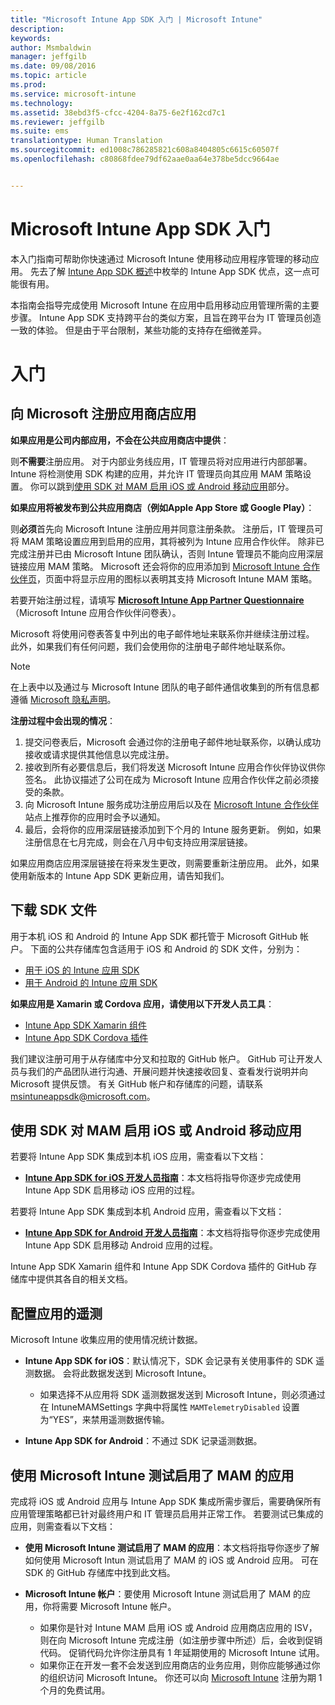 ```yaml
---
title: "Microsoft Intune App SDK 入门 | Microsoft Intune"
description: 
keywords: 
author: Msmbaldwin
manager: jeffgilb
ms.date: 09/08/2016
ms.topic: article
ms.prod: 
ms.service: microsoft-intune
ms.technology: 
ms.assetid: 38ebd3f5-cfcc-4204-8a75-6e2f162cd7c1
ms.reviewer: jeffgilb
ms.suite: ems
translationtype: Human Translation
ms.sourcegitcommit: ed1008c786285821c608a8404805c6615c60507f
ms.openlocfilehash: c80868fdee79df62aae0aa64e378be5dcc9664ae


---
```


# <a name="getting-started-with-the-microsoft-intune-app-sdk"></a>Microsoft Intune App SDK 入门

本入门指南可帮助你快速通过 Microsoft Intune 使用移动应用程序管理的移动应用。 先去了解 [Intune App SDK 概述](intune-app-sdk.md)中枚举的 Intune App SDK 优点，这一点可能很有用。

本指南会指导完成使用 Microsoft Intune 在应用中启用移动应用管理所需的主要步骤。 Intune App SDK 支持跨平台的类似方案，且旨在跨平台为 IT 管理员创造一致的体验。 但是由于平台限制，某些功能的支持存在细微差异。

# <a name="getting-started"></a>入门

## <a name="register-your-store-app-with-microsoft"></a>向 Microsoft 注册应用商店应用

**如果应用是公司内部应用，不会在公共应用商店中提供**：

则**不需要**注册应用。 对于内部业务线应用，IT 管理员将对应用进行内部部署。 Intune 将检测使用 SDK 构建的应用，并允许 IT 管理员向其应用 MAM 策略设置。 你可以跳到[使用 SDK 对 MAM 启用 iOS 或 Android 移动应用](#enable-your-ios-or-android-mobile-app-for-mam-with-the-sdk)部分。

**如果应用将被发布到公共应用商店（例如Apple App Store 或 Google Play）**： 

则**必须**首先向 Microsoft Intune 注册应用并同意注册条款。 注册后，IT 管理员可将 MAM 策略设置应用到启用的应用，其将被列为 Intune 应用合作伙伴。 除非已完成注册并已由 Microsoft Intune 团队确认，否则 Intune 管理员不能向应用深层链接应用 MAM 策略。 Microsoft 还会将你的应用添加到 [Microsoft Intune 合作伙伴页](https://www.microsoft.com/en-us/cloud-platform/microsoft-intune-apps)，页面中将显示应用的图标以表明其支持 Microsoft Intune MAM 策略。

若要开始注册过程，请填写 **[Microsoft Intune App Partner Questionnaire](https://forms.office.com/Pages/ResponsePage.aspx?id=v4j5cvGGr0GRqy180BHbR6oOVGFZ3pxJmwSN1N_eXwJUQUc5Mkw2UVU0VzI5WkhQOEYyMENWNDBWRS4u)**（Microsoft Intune 应用合作伙伴问卷表）。 

Microsoft 将使用问卷表答复中列出的电子邮件地址来联系你并继续注册过程。 此外，如果我们有任何问题，我们会使用你的注册电子邮件地址联系你。

> [!NOTE]
> 在上表中以及通过与 Microsoft Intune 团队的电子邮件通信收集到的所有信息都遵循 [Microsoft 隐私声明](https://www.microsoft.com/en-us/privacystatement/default.aspx)。

**注册过程中会出现的情况**： 

1. 提交问卷表后，Microsoft 会通过你的注册电子邮件地址联系你，以确认成功接收或请求提供其他信息以完成注册。 
2. 接收到所有必要信息后，我们将发送 Microsoft Intune 应用合作伙伴协议供你签名。 此协议描述了公司在成为 Microsoft Intune 应用合作伙伴之前必须接受的条款。 
3. 向 Microsoft Intune 服务成功注册应用后以及在 [Microsoft Intune 合作伙伴](https://www.microsoft.com/en-us/cloud-platform/microsoft-intune-apps)站点上推荐你的应用时会予以通知。 
4. 最后，会将你的应用深层链接添加到下个月的 Intune 服务更新。 例如，如果注册信息在七月完成，则会在八月中旬支持应用深层链接。 

如果应用商店应用深层链接在将来发生更改，则需要重新注册应用。 此外，如果使用新版本的 Intune App SDK 更新应用，请告知我们。



## <a name="download-the-sdk-files"></a>下载 SDK 文件

用于本机 iOS 和 Android 的 Intune App SDK 都托管于 Microsoft GitHub 帐户。 下面的公共存储库包含适用于 iOS 和 Android 的 SDK 文件，分别为：

* [用于 iOS 的 Intune 应用 SDK](https://github.com/msintuneappsdk/ms-intune-app-sdk-ios)
* [用于 Android 的 Intune 应用 SDK](https://github.com/msintuneappsdk/ms-intune-app-sdk-android)

**如果应用是 Xamarin 或 Cordova 应用，请使用以下开发人员工具**：

* [Intune App SDK Xamarin 组件](https://github.com/msintuneappsdk/intune-app-sdk-xamarin)
* [Intune App SDK Cordova 插件](https://github.com/msintuneappsdk/cordova-plugin-ms-intune-mam)

我们建议注册可用于从存储库中分叉和拉取的 GitHub 帐户。 GitHub 可让开发人员与我们的产品团队进行沟通、开展问题并快速接收回复、查看发行说明并向 Microsoft 提供反馈。 有关 GitHub 帐户和存储库的问题，请联系 msintuneappsdk@microsoft.com。





## <a name="enable-your-ios-or-android-mobile-app-for-mam-with-the-sdk"></a>使用 SDK 对 MAM 启用 iOS 或 Android 移动应用

若要将 Intune App SDK 集成到本机 iOS 应用，需查看以下文档： 

* **[Intune App SDK for iOS 开发人员指南](intune-app-sdk-ios.md)**：本文档将指导你逐步完成使用 Intune App SDK 启用移动 iOS 应用的过程。 


若要将 Intune App SDK 集成到本机 Android 应用，需查看以下文档：

* **[Intune App SDK for Android 开发人员指南](intune-app-sdk-android.md)**：本文档将指导你逐步完成使用 Intune App SDK 启用移动 Android 应用的过程。 

Intune App SDK Xamarin 组件和 Intune App SDK Cordova 插件的 GitHub 存储库中提供其各自的相关文档。 


## <a name="configuring-telemetry-for-your-app"></a>配置应用的遥测

Microsoft Intune 收集应用的使用情况统计数据。

* **Intune App SDK for iOS**：默认情况下，SDK 会记录有关使用事件的 SDK 遥测数据。 会将此数据发送到 Microsoft Intune。

    * 如果选择不从应用将 SDK 遥测数据发送到 Microsoft Intune，则必须通过在 IntuneMAMSettings 字典中将属性 `MAMTelemetryDisabled` 设置为“YES”，来禁用遥测数据传输。

* **Intune App SDK for Android**：不通过 SDK 记录遥测数据。

## <a name="test-your-mam-enabled-app-with-microsoft-intune"></a>使用 Microsoft Intune 测试启用了 MAM 的应用

完成将 iOS 或 Android 应用与 Intune App SDK 集成所需步骤后，需要确保所有应用管理策略都已针对最终用户和 IT 管理员启用并正常工作。 若要测试已集成的应用，则需查看以下文档：

<!--TODO-->

* **使用 Microsoft Intune 测试启用了 MAM 的应用**：本文档将指导你逐步了解如何使用 Microsoft Intun 测试启用了 MAM 的 iOS 或 Android 应用。 可在 SDK 的 GitHub 存储库中找到此文档。

* **Microsoft Intune 帐户**：要使用 Microsoft Intune 测试启用了 MAM 的应用，你将需要 Microsoft Intune 帐户。 
    * 如果你是针对 Intune MAM 启用 iOS 或 Android 应用商店应用的 ISV，则在向 Microsoft Intune 完成注册（如注册步骤中所述）后，会收到促销代码。 促销代码允许你注册具有 1 年延期使用的 Microsoft Intune 试用。 
    * 如果你正在开发一套不会发送到应用商店的业务应用，则你应能够通过你的组织访问 Microsoft Intune。 你还可以向 [Microsoft Intune](https://portal.office.com/Signup/Signup.aspx?OfferId=40BE278A-DFD1-470a-9EF7-9F2596EA7FF9&dl=INTUNE_A&ali=1#0) 注册为期 1 个月的免费试用。




<!--HONumber=Nov16_HO1-->


